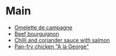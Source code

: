 # Main #
* [Omelette de campagne](omelette_campagne.md)
* [Beef bourguignon](beef_bourguignon.md)
* [Chilli and coriander sauce with salmon](chilli_and_coriander_sauce_with_salmon.md)
* [Pan-fry chicken "A la George"](pan-fry_chicken_a_la_george.md)
